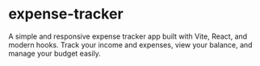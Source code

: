 # expense-tracker
A simple and responsive expense tracker app built with Vite, React, and modern hooks. Track your income and expenses, view your balance, and manage your budget easily.
